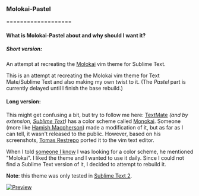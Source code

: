### Molokai-Pastel
===================
#### What is Molokai-Pastel about and why should I want it?

##### Short version:

An attempt at recreating the [Molokai][4] vim theme for Sublime Text.

This is an attempt at recreating the Molokai vim theme for Text Mate/Sublime Text and also making my own twist to it.
(The _Pastel_ part is currently delayed until I finish the base rebuild.)

#### Long version:

This might get confusing a bit, but try to follow me here:
[TextMate][1] _(and by extension, [Sublime Text][2])_ has a color scheme called [Monokai][3]. 
Someone (more like [Hamish Macpherson][5]) made a modification of it, but as far as I can tell,
it wasn't released to the public. However, based on his screenshots, [Tomas Restrepo][6] ported it
to the vim text editor.

When I told [someone I know][6] I was looking for a color scheme, he mentioned "Molokai".
I liked the theme and I wanted to use it daily. Since I could not find a Sublime Text version of it,
I decided to attempt to rebuild it.

__Note__: this theme was only tested in [Sublime Text 2][2].

[![Preview][100]][5]

[1]: http://macromates.com/
[2]: http://www.sublimetext.com/2
[3]: http://www.monokai.nl/blog/2006/07/15/textmate-color-theme/
[4]: https://github.com/tomasr/molokai
[5]: http://blog.hamstu.com/
[6]: https://github.com/LightDrake
[7]:https://raw.github.com/Voaxeyr/Molokai-Pastel/master/preview/Molokai_legacy.thumb.png
[100]:https://raw.github.com/Voaxeyr/Molokai-Pastel/master/preview/Molokai_legacy.png
